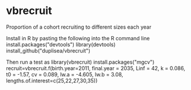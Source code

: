 # vbrecruit
Proportion of a cohort recruiting to different sizes each year

Install in R by pasting the following into the R command line
  install.packages("devtools")
  library(devtools)
  install_github("duplisea/vbrecruit")
  
Then run a test as
  library(vbrecruit)
  install.packages("mgcv")
  recruit=vbrecruit.f(birth.year=2011, final.year = 2035, Linf = 42, k = 0.086, t0 = -1.57, cv = 0.089,
     lw.a = -4.605, lw.b = 3.08, lengths.of.interest=c(25,22,27,30,35))
